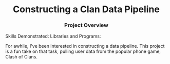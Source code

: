 # <div align="center">Constructing a Clan Data Pipeline<div>

### <div align="center">Project Overview<div>
Skills Demonstrated:
Libraries and Programs:

For awhile, I've been interested in constructing a data pipeline. This project is a fun take on that task, pulling user data from the popular phone game, Clash of Clans.

